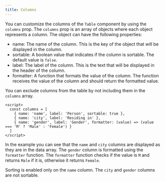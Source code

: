 ```yaml
---
title: Columns
---
```


You can customize the columns of the `Table` component by using the `columns` prop. The `columns` prop is an array of objects where each object represents a column. The object can have the following properties:

- name: The name of the column. This is the key of the object that will be displayed in the column.
- sortable: A boolean value that indicates if the column is sortable. The default value is `false`.
- label: The label of the column. This is the text that will be displayed in the header of the column.
- formatter: A function that formats the value of the column. The function receives the value of the column and should return the formatted value.

You can exclude columns from the table by not including them in the `columns` array.

```svelte
<script>
  const columns = [
    { name: 'name', label: 'Person', sortable: true },
    { name: 'city', label: 'Residing in' },
    { name: 'gender', label: 'Gender', formatter: (value) => (value === 'M' ? 'Male' : 'Female') }
  ]
</script>
```

In the example you can see that the `name` and `city` columns are displayed as they are in the data array. The `gender` column is formatted using the `formatter` function. The `formatter` function checks if the value is `M` and returns `Male` if it is, otherwise it returns `Female`.

Sorting is enabled only on the `name` column. The `city` and `gender` columns are not sortable.

